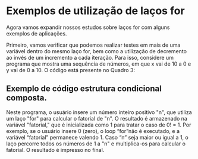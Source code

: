 # Exemplos de utilização de laços for
Agora vamos expandir nossos estudos sobre laços for com alguns exemplos de aplicações.

Primeiro, vamos verificar que podemos realizar testes em mais de uma variável dentro do mesmo laço for, bem como a utilização de decremento ao invés de um incremento a cada iteração. Para isso, considere um programa que mostra uma sequência de números, em que x vai de 10 a 0 e y vai de 0 a 10. O código está presente no Quadro 3:

## Exemplo de código estrutura condicional composta.

Neste programa, o usuário insere um número inteiro positivo "n", que utiliza um laço "for" para calcular o fatorial de "n". O resultado é armazenado na variável "fatorial," que é inicializada como 1 para tratar o caso de 0! = 1. Por exemplo, se o usuário insere 0 (zero), o loop “for”não é executado, e a variável “fatorial” permanece valendo 1. Caso “n” seja maior ou igual a 1, o laço percorre todos os números de 1 a "n" e multiplica-os para calcular o fatorial. O resultado é impresso no final.